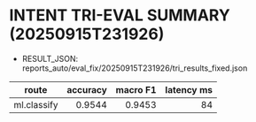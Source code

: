 # INTENT TRI-EVAL SUMMARY (20250915T231926)

- RESULT_JSON: reports_auto/eval_fix/20250915T231926/tri_results_fixed.json

| route | accuracy | macro F1 | latency ms |
|---|---:|---:|---:|
| ml.classify | 0.9544 | 0.9453 | 84 |
